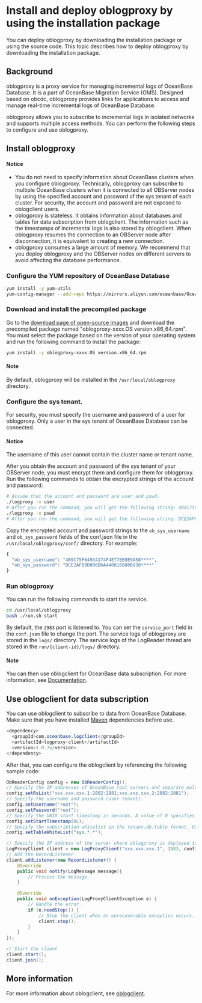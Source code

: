 # Install and deploy oblogproxy by using the installation package

You can deploy oblogproxy by downloading the installation package or using the source code. This topic describes how to deploy oblogproxy by downloading the installation package. 

## Background

oblogproxy is a proxy service for managing incremental logs of OceanBase Database. It is a part of OceanBase Migration Service (OMS). Designed based on obcdc, oblogproxy provides links for applications to access and manage real-time incremental logs of OceanBase Database. 

oblogproxy allows you to subscribe to incremental logs in isolated networks and supports multiple access methods. You can perform the following steps to configure and use oblogproxy. 

## Install oblogproxy

  <main id="notice" type='notice'>
    <h4>Notice</h4>
    <ul>
    <li>You do not need to specify information about OceanBase clusters when you configure oblogproxy. Technically, oblogproxy can subscribe to multiple OceanBase clusters when it is connected to all OBServer nodes by using the specified account and password of the sys tenant of each cluster. For security, the account and password are not exposed to oblogclient users. </li>
    <li>oblogproxy is stateless. It obtains information about databases and tables for data subscription from oblogclient. The information such as the timestamps of incremental logs is also stored by oblogclient. When oblogproxy resumes the connection to an OBServer node after disconnection, it is equivalent to creating a new connection. </li>
    <li>oblogproxy consumes a large amount of memory. We recommend that you deploy oblogproxy and the OBServer nodes on different servers to avoid affecting the database performance. </li>
    </ul>
  </main>

### Configure the YUM repository of OceanBase Database

```bash
yum install -y yum-utils
yum-config-manager --add-repo https://mirrors.aliyun.com/oceanbase/OceanBase.repo
```

### Download and install the precompiled package

Go to the [download page of open-source images](https://mirrors.aliyun.com/oceanbase/community/stable/el/7/x86_64/) and download the precompiled package named "oblogproxy-xxxx.OS version.x86_64.rpm". You must select the package based on the version of your operating system and run the following command to install the package:

```bash
yum install -y oblogproxy-xxxx.OS version.x86_64.rpm
```

  <main id="notice" type='explain'>
    <h4>Note</h4>
    <p>By default, oblogproxy will be installed in the <code>/usr/local/oblogproxy</code> directory. </p>
  </main>

### Configure the sys tenant.

For security, you must specify the username and password of a user for oblogproxy. Only a user in the sys tenant of OceanBase Database can be connected. 

  <main id="notice" type='notice'>
    <h4>Notice</h4>
    <p>The username of this user cannot contain the cluster name or tenant name. </p>
  </main>

After you obtain the account and password of the sys tenant of your OBServer node, you must encrypt them and configure them for oblogproxy. Run the following commands to obtain the encrypted strings of the account and password:

```bash
# Assume that the account and password are user and pswd.
./logproxy -x user
# After you run the command, you will get the following string: 4B9C75F64934174F4E77EE0E9A58****
./logproxy -x pswd
# After you run the command, you will get the following string: DCE2AF09D006D6A440816880B938****
```

Copy the encrypted account and password strings to the `ob_sys_username` and `ob_sys_password` fields of the conf.json file in the `/usr/local/oblogproxy/conf/` directory. For example:

```bash
{
  "ob_sys_username": "4B9C75F64934174F4E77EE0E9A58****",
  "ob_sys_password": "DCE2AF09D006D6A440816880B938****"
}
```

### Run oblogproxy

You can run the following commands to start the service.

```bash
cd /usr/local/oblogproxy
bash ./run.sh start
```

By default, the `2983` port is listened to. You can set the `service_port` field in the `conf.json` file to change the port. The service logs of oblogproxy are stored in the `logs/` directory. The service logs of the LogReader thread are stored in the `run/{client-id}/logs/` directory. 

  <main id="notice" type='explain'>
    <h4>Note</h4>
    <p>You can then use oblogclient for OceanBase data subscription. For more information, see <a href="https://github.com/oceanbase/oblogclient">Documentation</a>. </p>
  </main>

## Use oblogclient for data subscription

You can use oblogclient to subscribe to data from OceanBase Database. Make sure that you have installed [Maven](https://mvnrepository.com/artifact/com.oceanbase.logclient/logproxy-client) dependencies before use. 

```java
<dependency>
  <groupId>com.oceanbase.logclient</groupId>
  <artifactId>logproxy-client</artifactId>
  <version>1.0.7</version>
</dependency>
```

After that, you can configure the oblogclient by referencing the following sample code:

```java
ObReaderConfig config = new ObReaderConfig();
// Specify the IP addresses of OceanBase root servers and separate multiple IP addresses with semicolons (;) in the following format: ip1:rpc_port1:sql_port1;ip2:rpc_port2:sql_port2
config.setRsList("xxx.xxx.xxx.1:2882:2881;xxx.xxx.xxx.2:2882:2881");
// Specify the username and password (user tenant).
config.setUsername("root");
config.setPassword("root");
// Specify the UNIX start timestamp in seconds. A value of 0 specifies to start the client from the current time. 
config.setStartTimestamp(0L);
// Specify the subscription whitelist in the tenant.db.table format. Use asterisks (*) as wildcards.
config.setTableWhiteList("sys.*.*");

// Specify the IP address of the server where oblogproxy is deployed to create the client instance.
LogProxyClient client = new LogProxyClient("xxx.xxx.xxx.1", 2983, config);
// Add the RecordListener
client.addListener(new RecordListener() {
    @Override
    public void notify(LogMessage message){
        // Process the message.
    }

    @Override
    public void onException(LogProxyClientException e) {
        // Handle the error.
        if (e.needStop()) {
            // Stop the client when an unrecoverable exception occurs.
            client.stop();
        }
    }
});

// Start the client
client.start();
client.join();
```

## More information

For more information about oblogclient, see [oblogclient](https://github.com/oceanbase/oblogclient). 
